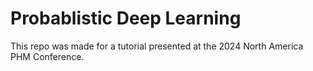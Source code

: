 # Probablistic Deep Learning

This repo was made for a tutorial presented at the 2024 North America PHM Conference. 
